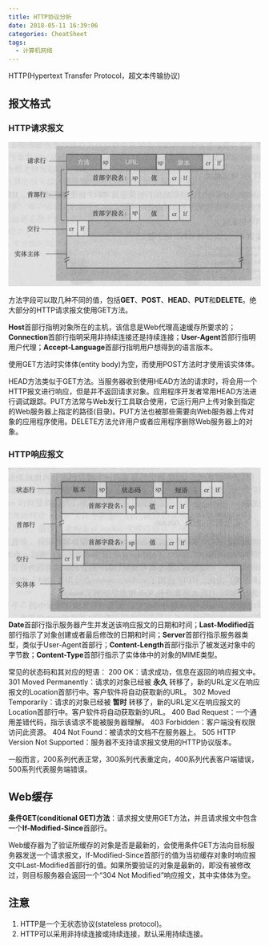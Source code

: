 ```yaml
---
title: HTTP协议分析
date: 2018-05-11 16:39:06
categories: CheatSheet
tags:
  - 计算机网络
---
```


HTTP(Hypertext Transfer Protocol，超文本传输协议)
## 报文格式
### HTTP请求报文
![](/images/http-request.PNG)
<!-- more -->
方法字段可以取几种不同的值，包括**GET**、**POST**、**HEAD**、**PUT**和**DELETE**。绝大部分的HTTP请求报文使用GET方法。

**Host**首部行指明对象所在的主机，该信息是Web代理高速缓存所要求的；**Connection**首部行指明采用非持续连接还是持续连接；**User-Agent**首部行指明用户代理；**Accept-Language**首部行指明用户想得到的语言版本。

使用GET方法时实体体(entity body)为空，而使用POST方法时才使用该实体体。

HEAD方法类似于GET方法。当服务器收到使用HEAD方法的请求时，将会用一个HTTP报文进行响应，但是并不返回请求对象。应用程序开发者常用HEAD方法进行调试跟踪。PUT方法常与Web发行工具联合使用，它运行用户上传对象到指定的Web服务器上指定的路径(目录)。PUT方法也被那些需要向Web服务器上传对象的应用程序使用。DELETE方法允许用户或者应用程序删除Web服务器上的对象。

### HTTP响应报文
![](/images/http-response.PNG)
**Date**首部行指示服务器产生并发送该响应报文的日期和时间；**Last-Modified**首部行指示了对象创建或者最后修改的日期和时间；**Server**首部行指示服务器类型，类似于User-Agent首部行；**Content-Length**首部行指示了被发送对象中的字节数；**Content-Type**首部行指示了实体体中的对象的MIME类型。

常见的状态码和其对应的短语：
200 OK：请求成功，信息在返回的响应报文中。
301 Moved Permanently：请求的对象已经被 **永久** 转移了，新的URL定义在响应报文的Location首部行中。客户软件将自动获取新的URL。
302 Moved Temporarily：请求的对象已经被 **暂时** 转移了，新的URL定义在响应报文的Location首部行中。客户软件将自动获取新的URL。
400 Bad Request：一个通用差错代码，指示该请求不能被服务器理解。
403 Forbidden：客户端没有权限访问此资源。
404 Not Found：被请求的文档不在服务器上。
505 HTTP Version Not Supported：服务器不支持请求报文使用的HTTP协议版本。

一般而言，200系列代表正常，300系列代表重定向，400系列代表客户端错误，500系列代表服务端错误。
## Web缓存
**条件GET(conditional GET)方法**：请求报文使用GET方法，并且请求报文中包含一个**If-Modified-Since**首部行。

Web缓存器为了验证所缓存的对象是否是最新的，会使用条件GET方法向目标服务器发送一个请求报文，If-Modified-Since首部行的值为当初缓存对象时响应报文中Last-Modified首部行的值。如果所要验证的对象是最新的，即没有被修改过，则目标服务器会返回一个“304 Not Modified”响应报文，其中实体体为空。

## 注意
1. HTTP是一个无状态协议(stateless protocol)。
2. HTTP可以采用非持续连接或持续连接，默认采用持续连接。